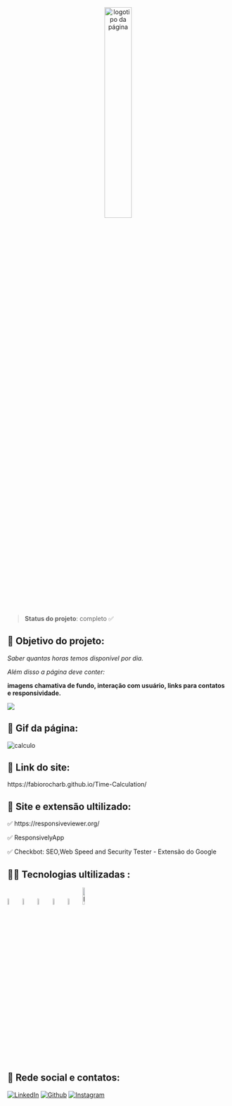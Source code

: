 <div align="center">
<img src="https://user-images.githubusercontent.com/106245486/227398702-03bd83eb-c772-4aae-ab1a-61f79c4c1c0b.png" alt="logotipo da página" width="35%" />
</div>

> ****Status do projeto****: completo ✅

<h2> 🎯 Objetivo do projeto:</h2>

<p><em>Saber quantas horas temos disponível por dia.</em></p> 
<p><em>Além disso a página deve conter:</em></p> 
<p><strong>imagens chamativa de fundo, interação com usuário, links para contatos e responsividade.</strong></p>

<img src="https://img.shields.io/bower/l/html?style=flat-square"/>

<h2>🎥 Gif da página: </h2>

![calculo](https://user-images.githubusercontent.com/106245486/227400009-cc6622b9-dcda-4ef7-8797-b3210fb2a0a3.gif)

<h2>🔗 Link do site: </h2>
https://fabiorocharb.github.io/Time-Calculation/

<h2>🧰 Site e extensão ultilizado:</h2>

<p>✅ https://responsiveviewer.org/ </p>
<p>✅ ResponsivelyApp </p>
<p>✅ Checkbot: SEO,Web Speed and Security Tester - Extensão do Google </p>


<h2>👨‍💻 Tecnologias ultilizadas :</h2>
<div>
<img src="https://cdn.jsdelivr.net/gh/devicons/devicon/icons/canva/canva-original.svg" alt="logo canva" width="6%"/>    
<img src="https://cdn.jsdelivr.net/gh/devicons/devicon/icons/html5/html5-original-wordmark.svg" alt="logo html5" width="6%" />
<img src="https://cdn.jsdelivr.net/gh/devicons/devicon/icons/javascript/javascript-original.svg" alt="logo javascript" width="6%"/>          
<img src="https://cdn.jsdelivr.net/gh/devicons/devicon/icons/css3/css3-original-wordmark.svg" alt="logo css3" width="6%" />
<img src="https://cdn.jsdelivr.net/gh/devicons/devicon/icons/github/github-original-wordmark.svg" alt="logo github" width="6%"/>          
<img src="https://cdn.jsdelivr.net/gh/devicons/devicon/icons/visualstudio/visualstudio-plain-wordmark.svg" alt="logo visualStudio code" width="10%"/>
</div>

<h2>📮 Rede social e contatos: </h2>

[![LinkedIn](https://img.shields.io/badge/LinkedIn-0077B5?style=for-the-badge&logo=linkedin&logoColor=white)](https://www.linkedin.com/in/fabiorocharb)
[![Github](https://img.shields.io/badge/GitHub-100000?style=for-the-badge&logo=github&logoColor=white)](https://github.com/Fabiorocharb/Fabiorocharb)
[![Instagram](https://img.shields.io/badge/Instagram-E4405F?style=for-the-badge&logo=instagram&logoColor=white)](https://instagram.com/analistarocha)

